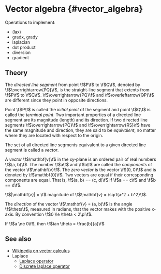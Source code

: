 Vector algebra  {#vector_algebra}
==============

Operations to implement:

- (lax)
- gradx, grady
- laplacian
- dot product
- diversion
- gradient


Theory
------
The *directed line segment* from point \f$P\f$ to \f$Q\f$, denoted by \f$\overrightarrow{PQ}\f$, is the straight-line segment that extents from \f$P\f$ to \f$Q\f$. \f$\overrightarrow{PQ}\f$ and \f$\overleftarrow{QP}\f$ are different since they point in opposite directions.

Point \f$P\f$ is called the *initial point* of the segment and point \f$Q\f$ is called the *terminal point*. Two important properties of a directed line segment are its magnitude (length) and its direction. If two directed line segments \f$\overrightarrow{PQ}\f$ and \f$\overrightarrow{RS}\f$ have the same magnitude and direction, they are said to be *equivalent*, no matter where they are located with respect to the origin.

The set of all directed line segments equivalent to a given directed line segment is called a *vector*.

A *vector* \f$\mathbf{v}\f$ in the xy-plane is an ordered pair of real numbers \f$(a, b)\f$. The number \f$a\f$ and \f$b\f$ are called the *components* of the vector \f$\mathbf{v}\f$. The *zero vector* is the vector \f$(0, 0)\f$ and is denoted by \f$\mathbf{0}\f$. Two vectors are equal if their corresponding components are equal. That is, \f$(a, b) == (c, d)\f$ if \f$a == c\f$ and \f$b == d\f$.

\f$|\mathbf{v}| = \f$ magnitude of \f$\mathbf{v} = \sqrt{a^2 + b^2}\f$.

The *direction* of the vector \f$\mathbf{v} = (a, b)\f$ is the angle \f$\theta\f$, measured in radians, that the vector makes with the positive x-axis. By convention \f$0 \le \theta < 2\pi\f$.

If \f$a \ne 0\f$, then \f$tan \theta = \frac{b}{a}\f$






See also
--------
- [Wikipedia on vector calculus](https://en.wikipedia.org/wiki/Vector_calculus)
- Laplace
    - [Laplace operator](http://en.wikipedia.org/wiki/Laplace_operator)
    - [Discrete laplace operator](http://en.wikipedia.org/wiki/Discrete_Laplace_operator)
